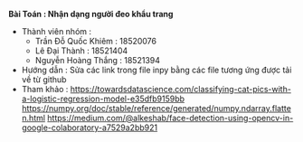 **Bài Toán : Nhận dạng người đeo khẩu trang**

- Thành viên nhóm :
  - Trần Đỗ Quốc Khiêm : 18520076  
  - Lê Đại Thành : 18521404
  - Nguyễn Hoàng Thắng : 18521394
- Hướng dẫn : Sửa các link trong file inpy bằng các file tương ứng được tải về từ github
- Tham khảo : 
  https://towardsdatascience.com/classifying-cat-pics-with-a-logistic-regression-model-e35dfb9159bb
  https://numpy.org/doc/stable/reference/generated/numpy.ndarray.flatten.html
  https://medium.com/@alkeshab/face-detection-using-opencv-in-google-colaboratory-a7529a2bb921

